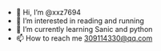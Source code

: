 - 👋 Hi, I’m @xxz7694
- 👀 I’m interested in reading and running
- 🌱 I’m currently learning Sanic and python
- 📫 How to reach me 309114330@qq.com

<!---
xxz7694/xxz7694 is a ✨ special ✨ repository because its `README.md` (this file) appears on your GitHub profile.
You can click the Preview link to take a look at your changes.
--->
